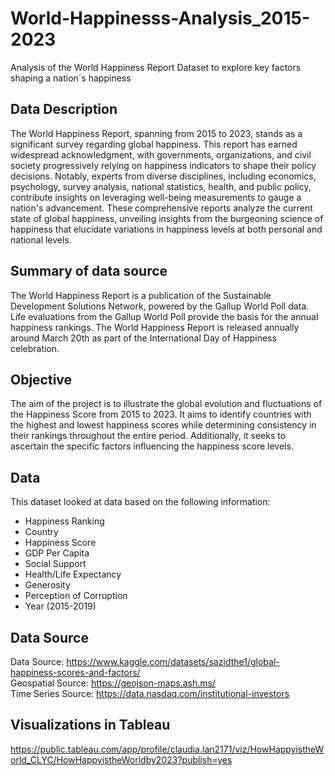 # World-Happinesss-Analysis_2015-2023
Analysis of the World Happiness Report Dataset to explore key factors shaping a nation´s happiness

## Data Description
The World Happiness Report, spanning from 2015 to 2023, stands as a significant survey regarding global happiness. This report has earned widespread acknowledgment, with governments, organizations, and civil society progressively relying on happiness indicators to shape their policy decisions. Notably, experts from diverse disciplines, including economics, psychology, survey analysis, national statistics, health, and public policy, contribute insights on leveraging well-being measurements to gauge a nation's advancement. These comprehensive reports analyze the current state of global happiness, unveiling insights from the burgeoning science of happiness that elucidate variations in happiness levels at both personal and national levels.  

## Summary of data source
The World Happiness Report is a publication of the Sustainable Development Solutions Network, powered by the Gallup World Poll data. Life evaluations from the Gallup World Poll provide the basis for the annual happiness rankings. The World Happiness Report is released annually around March 20th as part of the International Day of Happiness celebration.

## Objective  
The aim of the project is to illustrate the global evolution and fluctuations of the Happiness Score from 2015 to 2023. It aims to identify countries with the highest and lowest happiness scores while determining consistency in their rankings throughout the entire period. Additionally, it seeks to ascertain the specific factors influencing the happiness score levels.

## Data
This dataset looked at data based on the following information:
- Happiness Ranking
- Country
- Happiness Score
- GDP Per Capita
- Social Support
- Health/Life Expectancy
- Generosity
- Perception of Corruption
- Year (2015-2019)

## Data Source
Data Source: https://www.kaggle.com/datasets/sazidthe1/global-happiness-scores-and-factors/  
Geospatial Source: https://geojson-maps.ash.ms/  
Time Series Source: https://data.nasdaq.com/institutional-investors  


## Visualizations in Tableau
https://public.tableau.com/app/profile/claudia.lan2171/viz/HowHappyistheWorld_CLYC/HowHappyistheWorldby2023?publish=yes



